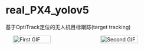 # real_PX4_yolov5
基于OptiTrack定位的无人机目标跟踪(target tracking)
<div style="display: flex; justify-content: center;">
  <img src="pic/actual.gif" alt="First GIF" width="45%" height="45%" style="margin-right: 10px;">
  <img src="pic/actual2.gif" alt="Second GIF" width="45%" height="45%">
</div>
